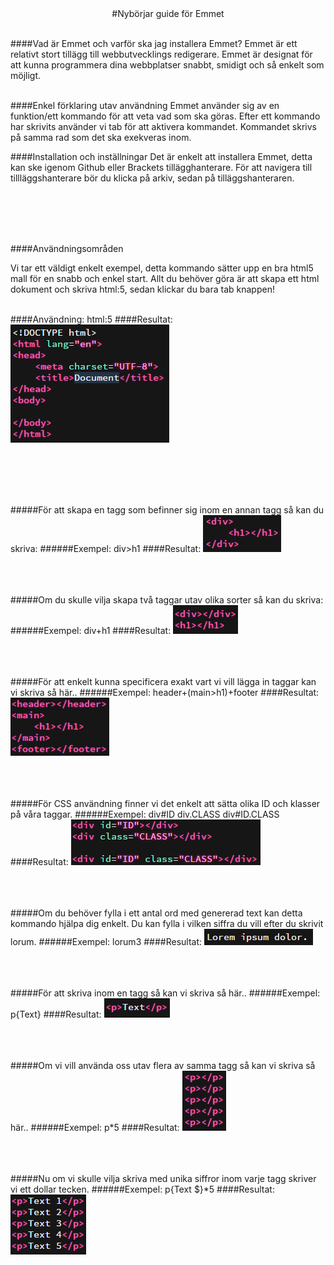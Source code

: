 <center>
#Nybörjar guide för Emmet
</center>
<br>

####Vad är Emmet och varför ska jag installera Emmet?
Emmet är ett relativt stort tillägg till webbutvecklings redigerare. Emmet är designat för att kunna programmera dina webbplatser snabbt, smidigt och så enkelt som möjligt.

<br>
####Enkel förklaring utav användning
Emmet använder sig av en funktion/ett kommando för att veta vad som ska göras. Efter ett kommando har skrivits använder vi tab för att aktivera kommandet. Kommandet skrivs på samma rad som det ska exekveras inom.


<br>

####Installation och inställningar
Det är enkelt att installera Emmet, detta kan ske igenom Github eller Brackets tillägghanterare. För att navigera till tillläggshanterare bör du klicka på arkiv, sedan på tilläggshanteraren.

<br><br><br><br>

####Användningsområden

Vi tar ett väldigt enkelt exempel, detta kommando sätter upp en bra html5 mall för en snabb och enkel start. Allt du behöver göra är att skapa ett html dokument och skriva html:5, sedan klickar du bara tab knappen!

<br>
####Användning:
    html:5
####Resultat:
<img src="assets/img/1.png"></img>

<br><br><br><br>

#####För att skapa en tagg som befinner sig inom en annan tagg så kan du skriva:
######Exempel: 
    div>h1
####Resultat:
<img src="assets/img/3.png"></img>
<br><br><br><br>

#####Om du skulle vilja skapa två taggar utav olika sorter så kan du skriva:
######Exempel: 
    div+h1
####Resultat:
<img src="assets/img/4.png"></img>
<br><br><br><br>

#####För att enkelt kunna specificera exakt vart vi vill lägga in taggar kan vi skriva så här..
######Exempel: 
    header+(main>h1)+footer
####Resultat:
<img src="assets/img/10.png"></img>
<br><br><br><br>

#####För CSS användning finner vi det enkelt att sätta olika ID och klasser på våra taggar.
######Exempel: 
    div#ID
    div.CLASS
    div#ID.CLASS
####Resultat:
<img src="assets/img/5.png"></img>
<br><br><br><br>

#####Om du behöver fylla i ett antal ord med genererad text kan detta kommando hjälpa dig enkelt. Du kan fylla i vilken siffra du vill efter du skrivit lorum.
######Exempel: 
    lorum3
####Resultat:
<img src="assets/img/6.png"></img>
<br><br><br><br>

#####För att skriva inom en tagg så kan vi skriva så här..
######Exempel: 
    p{Text}
####Resultat:
<img src="assets/img/7.png"></img>
<br><br><br><br>

#####Om vi vill använda oss utav flera av samma tagg så kan vi skriva så här..
######Exempel: 
    p*5
####Resultat:
<img src="assets/img/9.png"></img>
<br><br><br><br>

#####Nu om vi skulle vilja skriva med unika siffror inom varje tagg skriver vi ett dollar tecken.
######Exempel: 
    p{Text $}*5
####Resultat:
<img src="assets/img/8.png"></img>
<br><br><br><br>